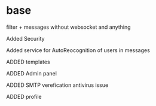 # base
filter + messages without websocket and anything

Added Security

Added service for AutoReocognition of users in messages

ADDED templates

ADDED Admin panel

ADDED SMTP verefication antivirus issue

ADDED profile
